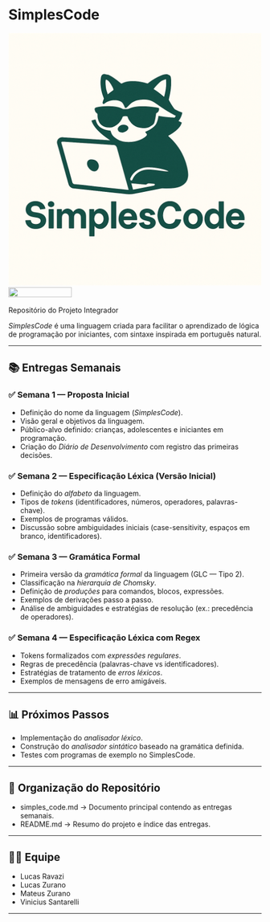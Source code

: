 # SimplesCode
![Logo](/Logo/SimplesCode-Logo.png)
<img src="https://github.com/n3333xus/SimplesCode/Logo/SimplesCode-Logo.png" width=50% height=50%>

Repositório do Projeto Integrador

*SimplesCode* é uma linguagem criada para facilitar o aprendizado de lógica de programação por iniciantes, com sintaxe inspirada em português natural.

---

## 📚 Entregas Semanais

### ✅ Semana 1 — Proposta Inicial
- Definição do nome da linguagem (*SimplesCode*).
- Visão geral e objetivos da linguagem.
- Público-alvo definido: crianças, adolescentes e iniciantes em programação.
- Criação do *Diário de Desenvolvimento* com registro das primeiras decisões.

### ✅ Semana 2 — Especificação Léxica (Versão Inicial)
- Definição do *alfabeto* da linguagem.
- Tipos de *tokens* (identificadores, números, operadores, palavras-chave).
- Exemplos de programas válidos.
- Discussão sobre ambiguidades iniciais (case-sensitivity, espaços em branco, identificadores).

### ✅ Semana 3 — Gramática Formal
- Primeira versão da *gramática formal* da linguagem (GLC — Tipo 2).
- Classificação na *hierarquia de Chomsky*.
- Definição de *produções* para comandos, blocos, expressões.
- Exemplos de derivações passo a passo.
- Análise de ambiguidades e estratégias de resolução (ex.: precedência de operadores).

### ✅ Semana 4 — Especificação Léxica com Regex
- Tokens formalizados com *expressões regulares*.
- Regras de precedência (palavras-chave vs identificadores).
- Estratégias de tratamento de *erros léxicos*.
- Exemplos de mensagens de erro amigáveis.

---

## 📊 Próximos Passos
- Implementação do *analisador léxico*.
- Construção do *analisador sintático* baseado na gramática definida.
- Testes com programas de exemplo no SimplesCode.

---

## 📌 Organização do Repositório
- simples_code.md → Documento principal contendo as entregas semanais.
- README.md → Resumo do projeto e índice das entregas.

---

## 👨‍💻 Equipe
- Lucas Ravazi
- Lucas Zurano
- Mateus Zurano
- Vinicius Santarelli

---
